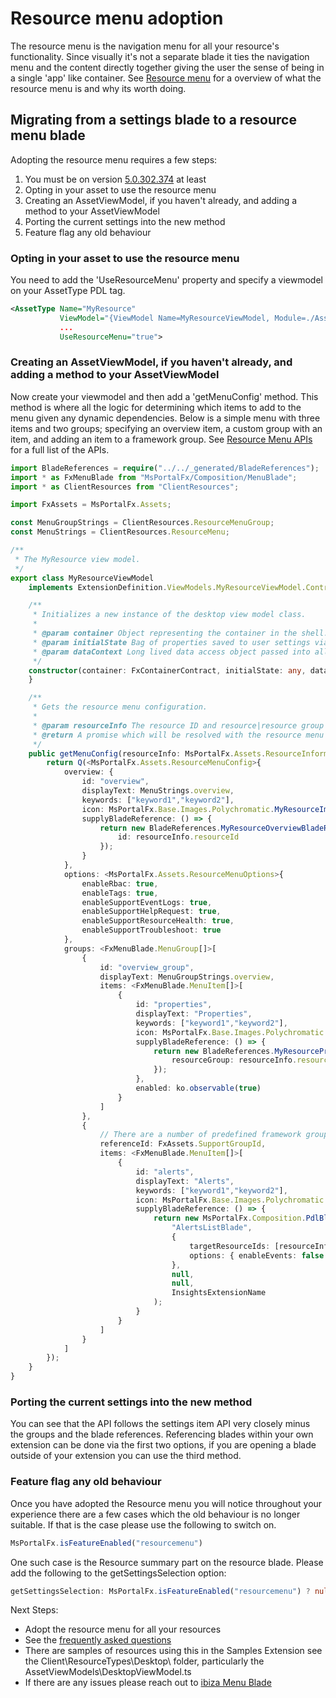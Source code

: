 # Resource menu adoption

The resource menu is the navigation menu for all your resource's functionality. Since visually it's not a separate blade it ties the navigation menu and the content
directly together giving the user the sense of being in a single 'app' like container. See [Resource menu](/documentation/articles/portalfx-resourcemenu) for a overview of what
the resource menu is and why its worth doing.

## Migrating from a settings blade to a resource menu blade

Adopting the resource menu requires a few steps:

1. You must be on version [5.0.302.374](../generated/downloads.md) at least
1. Opting in your asset to use the resource menu
1. Creating an AssetViewModel, if you haven't already, and adding a method to your AssetViewModel
1. Porting the current settings into the new method
1. Feature flag any old behaviour


### Opting in your asset to use the resource menu

You need to add the 'UseResourceMenu' property and specify a viewmodel on your AssetType PDL tag.

``` xml
<AssetType Name="MyResource"
           ViewModel="{ViewModel Name=MyResourceViewModel, Module=./AssetViewModels/MyResourceViewModel}"
           ...
           UseResourceMenu="true">
```

### Creating an AssetViewModel, if you haven't already, and adding a method to your AssetViewModel

Now create your viewmodel and then add a 'getMenuConfig' method. This method is where all the logic for determining which items to add to the menu given any dynamic dependencies.
Below is a simple menu with three items and two groups; specifying an overview item, a custom group with an item, and adding an item to a framework group. See [Resource Menu APIs][resourcemenuapis] for a full list of the APIs.

``` ts
import BladeReferences = require("../../_generated/BladeReferences");
import * as FxMenuBlade from "MsPortalFx/Composition/MenuBlade";
import * as ClientResources from "ClientResources";

import FxAssets = MsPortalFx.Assets;

const MenuGroupStrings = ClientResources.ResourceMenuGroup;
const MenuStrings = ClientResources.ResourceMenu;

/**
 * The MyResource view model.
 */
export class MyResourceViewModel
    implements ExtensionDefinition.ViewModels.MyResourceViewModel.Contract {

    /**
     * Initializes a new instance of the desktop view model class.
     *
     * @param container Object representing the container in the shell.
     * @param initialState Bag of properties saved to user settings via viewState.
     * @param dataContext Long lived data access object passed into all view models in the current area.
     */
    constructor(container: FxContainerContract, initialState: any, dataContext: DataContext) {
    }

    /**
     * Gets the resource menu configuration.
     *
     * @param resourceInfo The resource ID and resource|resource group for the menus.
     * @return A promise which will be resolved with the resource menu configuration.
     */
    public getMenuConfig(resourceInfo: MsPortalFx.Assets.ResourceInformation): MsPortalFx.Base.PromiseV<MsPortalFx.Assets.ResourceMenuConfig> {
        return Q(<MsPortalFx.Assets.ResourceMenuConfig>{
            overview: {
                id: "overview",
                displayText: MenuStrings.overview,
                keywords: ["keyword1","keyword2"],
                icon: MsPortalFx.Base.Images.Polychromatic.MyResourceImage(),
                supplyBladeReference: () => {
                    return new BladeReferences.MyResourceOverviewBladeReference({
                        id: resourceInfo.resourceId
                    });
                }
            },
            options: <MsPortalFx.Assets.ResourceMenuOptions>{
                enableRbac: true,
                enableTags: true,
                enableSupportEventLogs: true,
                enableSupportHelpRequest: true,
                enableSupportResourceHealth: true,
                enableSupportTroubleshoot: true
            },
            groups: <FxMenuBlade.MenuGroup[]>[
                {
                    id: "overview_group",
                    displayText: MenuGroupStrings.overview,
                    items: <FxMenuBlade.MenuItem[]>[
                        {
                            id: "properties",
                            displayText: "Properties",
                            keywords: ["keyword1","keyword2"],
                            icon: MsPortalFx.Base.Images.Polychromatic.MyPropertiesImage(),
                            supplyBladeReference: () => {
                                return new BladeReferences.MyResourcePropertiesBladeReference({
                                    resourceGroup: resourceInfo.resourceId
                                });
                            },
                            enabled: ko.observable(true)
                        }
                    ]
                },
                {
                    // There are a number of predefined framework groups items can be added to them using the following pattern
                    referenceId: FxAssets.SupportGroupId,
                    items: <FxMenuBlade.MenuItem[]>[
                        {
                            id: "alerts",
                            displayText: "Alerts",
                            keywords: ["keyword1","keyword2"],
                            icon: MsPortalFx.Base.Images.Polychromatic.Notification(),
                            supplyBladeReference: () => {
                                return new MsPortalFx.Composition.PdlBladeReference<any>(
                                    "AlertsListBlade",
                                    {
                                        targetResourceIds: [resourceInfo.resourceId],
                                        options: { enableEvents: false }
                                    },
                                    null,
                                    null,
                                    InsightsExtensionName
                                );
                            }
                        }
                    ]
                }
            ]
        });
    }
}
 ```


### Porting the current settings into the new method

 You can see that the API follows the settings item API very closely minus the groups and the blade references. Referencing blades within your own extension can be done via
 the first two options, if you are opening a blade outside of your extension you can use the third method.

### Feature flag any old behaviour

Once you have adopted the Resource menu you will notice throughout your experience there are a few cases which the old behaviour is no longer suitable. If that is the
case please use the following to switch on.

``` ts
MsPortalFx.isFeatureEnabled("resourcemenu")
```

One such case is the Resource summary part on the resource blade. Please add the following to the getSettingsSelection option:

``` ts
getSettingsSelection: MsPortalFx.isFeatureEnabled("resourcemenu") ? null : SettingsSelection;
```

Next Steps:

* Adopt the resource menu for all your resources
* See the [frequently asked questions][resourcemenufaq]
* There are samples of resources using this in the Samples Extension see the Client\ResourceTypes\Desktop\ folder, particularly the AssetViewModels\DesktopViewModel.ts
* If there are any issues please reach out to [ibiza Menu Blade](mailto:ibiza-menu-blade@microsoft.com) 

[resourcemenuapis]: /documentation/articles/portalfx-resourcemenu-api
[resourcemenufaq]: /documentation/articles/portalfx-resourcemenu-faq